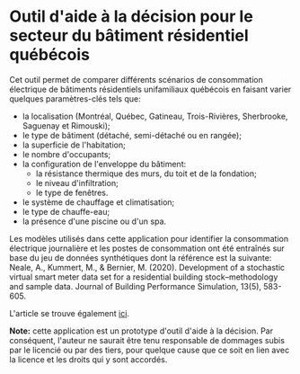 # Outil d'aide à la décision pour le secteur du bâtiment résidentiel québécois  
Cet outil permet de comparer différents scénarios de consommation électrique de bâtiments résidentiels unifamiliaux québécois en faisant varier quelques paramètres-clés tels que:
- la localisation (Montréal, Québec, Gatineau, Trois-Rivières, Sherbrooke, Saguenay et Rimouski);  
- le type de bâtiment (détaché, semi-détaché ou en rangée);  
- la superficie de l'habitation;  
- le nombre d'occupants;  
- la configuration de l'enveloppe du bâtiment:  
    - la résistance thermique des murs, du toit et de la fondation;  
    - le niveau d'infiltration;  
    - le type de fenêtres.    
- le système de chauffage et climatisation;  
- le type de chauffe-eau;  
- la présence d'une piscine ou d'un spa.  
  
Les modèles utilisés dans cette application pour identifier la consommation électrique journalière et les postes de consommation ont été entraînés sur base du jeu de données synthétiques dont la référence est la suivante:  
Neale, A., Kummert, M., & Bernier, M. (2020). Development of a stochastic virtual smart meter data set for a residential building stock–methodology and sample data. Journal of Building Performance Simulation, 13(5), 583-605.  
    
L'article se trouve également [ici](https://www.tandfonline.com/doi/abs/10.1080/19401493.2020.1800096).  
  
**Note:** cette application est un prototype d'outil d'aide à la décision. Par conséquent, l'auteur ne saurait être tenu responsable de dommages subis par le licencié ou par des tiers, pour quelque cause que ce soit en lien avec la licence et les droits qui y sont accordés.
